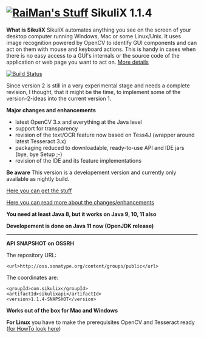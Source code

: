 [![RaiMan's Stuff](https://raw.github.com/RaiMan/SikuliX-2014-Docs/master/src/main/resources/docs/source/RaiManStuff64.png)](http://sikulix.com) SikuliX 1.1.4
============

**What is SikuliX** SikuliX automates anything you see on the screen of your desktop computer 
running Windows, Mac or some Linux/Unix. It uses image recognition powered by OpenCV to identify 
GUI components and can act on them with mouse and keyboard actions.
This is handy in cases when there is no easy access to a GUI's internals or 
the source code of the application or web page you want to act on. [More details](http://sikulix.com)

[![Build Status](https://travis-ci.org/RaiMan/SikuliX1.svg?branch=master)](https://travis-ci.org/RaiMan/SikuliX1)

Since version 2 is still in a very experimental stage and needs a complete revision, I thought, that it might be the
time, to implement some of the version-2-ideas into the current version 1.

**Major changes and enhancements**
 - latest OpenCV 3.x and everything at the Java level
 - support for transparency
 - revision of the text/OCR feature now based on Tess4J (wrapper around latest Tesseract 3.x)
 - packaging reduced to downloadable, ready-to-use API and IDE jars (bye, bye Setup ;-) 
 - revision of the IDE and its feature implementations
 
 **Be aware**
 This version is a developement version and currently only available as nightly build.
 
[Here you can get the stuff](https://raiman.github.io/SikuliX1/downloads.html) 

[Here you can read more about the changes/enhancements](https://sikulix-2014.readthedocs.io/en/latest/news.html)

**You need at least Java 8, but it works on Java 9, 10, 11 also**

**Developement is done on Java 11 now (OpenJDK release)**

<hr>

**API SNAPSHOT on OSSRH**<br>

The repository URL:<br>
```
<url>http://oss.sonatype.org/content/groups/public</url>
```

The coordinates are:
```
<groupId>com.sikulix</groupId>
<artifactId>sikulixapi</artifactId>
<version>1.1.4-SNAPSHOT</version>
```

**Works out of the box for Mac and Windows**

**For Linux** you have to make the prerequisites OpenCV and Tesseract ready ([for HowTo look here](https://sikulix-2014.readthedocs.io/en/latest/newslinux.html#version-1-1-4-special-for-linux-people))
